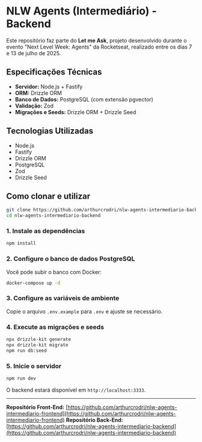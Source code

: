 # NLW Agents (Intermediário) - Backend

Este repositório faz parte do **Let me Ask**, projeto desenvolvido durante o evento "Next Level Week: Agents" da Rocketseat, realizado entre os dias 7 e 13 de julho de 2025.

## Especificações Técnicas

- **Servidor:** Node.js + Fastify
- **ORM:** Drizzle ORM
- **Banco de Dados:** PostgreSQL (com extensão pgvector)
- **Validação:** Zod
- **Migrações e Seeds:** Drizzle ORM + Drizzle Seed

## Tecnologias Utilizadas

- Node.js
- Fastify
- Drizzle ORM
- PostgreSQL
- Zod
- Drizzle Seed

## Como clonar e utilizar

```sh
git clone https://github.com/arthurcrodri/nlw-agents-intermediario-backend.git
cd nlw-agents-intermediario-backend
```

### 1. Instale as dependências

```sh
npm install
```

### 2. Configure o banco de dados PostgreSQL

Você pode subir o banco com Docker:

```sh
docker-compose up -d
```

### 3. Configure as variáveis de ambiente

Copie o arquivo `.env.example` para `.env` e ajuste se necessário.

### 4. Execute as migrações e seeds

```sh
npx drizzle-kit generate
npx drizzle-kit migrate
npm run db:seed
```

### 5. Inicie o servidor

```sh
npm run dev
```

O backend estará disponível em `http://localhost:3333`.

---

**Repositório Front-End:** [https://github.com/arthurcrodri/nlw-agents-intermediario-frontend](https://github.com/arthurcrodri/nlw-agents-intermediario-frontend)
**Repositório Back-End:** [https://github.com/arthurcrodri/nlw-agents-intermediario-backend](https://github.com/arthurcrodri/nlw-agents-intermediario-backend)